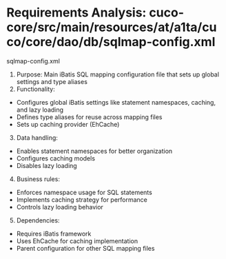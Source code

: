 # Requirements Analysis: cuco-core/src/main/resources/at/a1ta/cuco/core/dao/db/sqlmap-config.xml

sqlmap-config.xml
1. Purpose: Main iBatis SQL mapping configuration file that sets up global settings and type aliases
2. Functionality:
- Configures global iBatis settings like statement namespaces, caching, and lazy loading
- Defines type aliases for reuse across mapping files
- Sets up caching provider (EhCache)

3. Data handling:
- Enables statement namespaces for better organization
- Configures caching models
- Disables lazy loading

4. Business rules:
- Enforces namespace usage for SQL statements
- Implements caching strategy for performance
- Controls lazy loading behavior

5. Dependencies:
- Requires iBatis framework
- Uses EhCache for caching implementation
- Parent configuration for other SQL mapping files